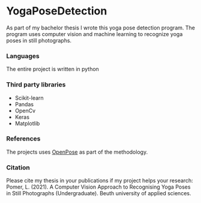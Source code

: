 # YogaPoseDetection
As part of my bachelor thesis I wrote this yoga pose detection program.
The program uses computer vision and machine learning to recognize yoga poses in still photographs.
### Languages
The entire project is written in python
### Third party libraries
* Scikit-learn
* Pandas
* OpenCv
* Keras
* Matplotlib
### References
The projects uses [OpenPose](https://github.com/CMU-Perceptual-Computing-Lab/openpose) as part of the methodology.
### Citation
Please cite my thesis in your publications if my project helps your research:
Pomer, L. (2021). A Computer Vision Approach to Recognising Yoga Poses in Still Photographs (Undergraduate). Beuth university of applied sciences.

